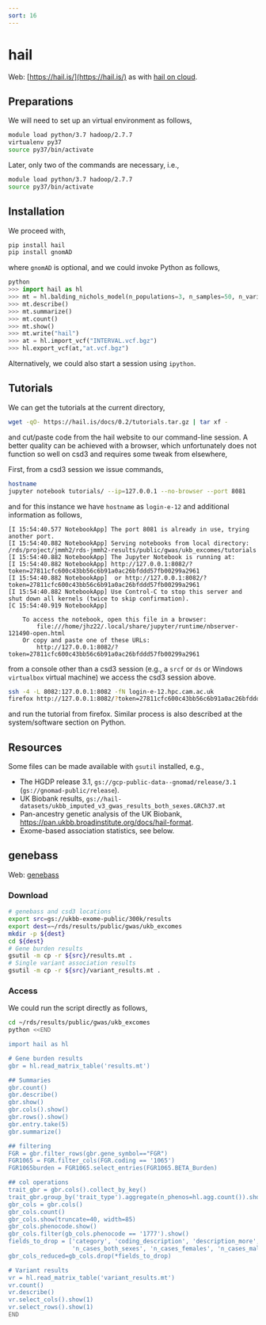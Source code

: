 ```yaml
---
sort: 16
---
```


# hail

Web: [https://hail.is/](https://hail.is/) as with [hail on cloud](https://github.com/danking/hail-cloud-docs/blob/master/how-to-cloud.md).

## Preparations

We will need to set up an virtual environment as follows,

```bash
module load python/3.7 hadoop/2.7.7
virtualenv py37
source py37/bin/activate
```

Later, only two of the commands are necessary, i.e.,

```bash
module load python/3.7 hadoop/2.7.7
source py37/bin/activate
```

## Installation

We proceed with,

```bash
pip install hail
pip install gnomAD
```

where `gnomAD` is optional, and we could invoke Python as follows,

```python
python
>>> import hail as hl
>>> mt = hl.balding_nichols_model(n_populations=3, n_samples=50, n_variants=100)
>>> mt.describe()
>>> mt.summarize()
>>> mt.count()
>>> mt.show()
>>> mt.write("hail")
>>> at = hl.import_vcf("INTERVAL.vcf.bgz")
>>> hl.export_vcf(at,"at.vcf.bgz")
```

Alternatively, we could also start a session using `ipython`.

## Tutorials

We can get the tutorials at the current directory,

```bash
wget -qO- https://hail.is/docs/0.2/tutorials.tar.gz | tar xf -
```

and cut/paste code from the hail website to our command-line session. A better quality can be achieved with a browser, which unfortunately does not function so well on csd3 and requires some tweak from elsewhere,

First, from a csd3 session we issue commands,

```bash
hostname
jupyter notebook tutorials/ --ip=127.0.0.1 --no-browser --port 8081
```

and for this instance we have `hostname` as `login-e-12` and additional information as follows,

```
[I 15:54:40.577 NotebookApp] The port 8081 is already in use, trying another port.
[I 15:54:40.882 NotebookApp] Serving notebooks from local directory: /rds/project/jmmh2/rds-jmmh2-results/public/gwas/ukb_excomes/tutorials
[I 15:54:40.882 NotebookApp] The Jupyter Notebook is running at:
[I 15:54:40.882 NotebookApp] http://127.0.0.1:8082/?token=27811cfc600c43bb56c6b91a0ac26bfddd57fb00299a2961
[I 15:54:40.882 NotebookApp]  or http://127.0.0.1:8082/?token=27811cfc600c43bb56c6b91a0ac26bfddd57fb00299a2961
[I 15:54:40.882 NotebookApp] Use Control-C to stop this server and shut down all kernels (twice to skip confirmation).
[C 15:54:40.919 NotebookApp]

    To access the notebook, open this file in a browser:
        file:///home/jhz22/.local/share/jupyter/runtime/nbserver-121490-open.html
    Or copy and paste one of these URLs:
        http://127.0.0.1:8082/?token=27811cfc600c43bb56c6b91a0ac26bfddd57fb00299a2961
```

from a console other than a csd3 session (e.g., a `srcf` or `ds` or Windows `virtualbox` virtual machine) we access the csd3 session above.

```bash
ssh -4 -L 8082:127.0.0.1:8082 -fN login-e-12.hpc.cam.ac.uk
firefox http://127.0.0.1:8082/?token=27811cfc600c43bb56c6b91a0ac26bfddd57fb00299a2961
```

and run the tutorial from firefox. Similar process is also described at the system/software section on Python.

## Resources

Some files can be made available with `gsutil` installed, e.g.,

- The HGDP release 3.1, `gs://gcp-public-data--gnomad/release/3.1` (`gs://gnomad-public/release`).
- UK Biobank results, `gs://hail-datasets/ukbb_imputed_v3_gwas_results_both_sexes.GRCh37.mt`
- Pan-ancestry genetic analysis of the UK Biobank, https://pan.ukbb.broadinstitute.org/docs/hail-format.
- Exome-based association statistics, see below.

## genebass

Web: [genebass](https://genebass.org/)

### Download

```bash
# genebass and csd3 locations
export src=gs://ukbb-exome-public/300k/results
export dest=~/rds/results/public/gwas/ukb_excomes
mkdir -p ${dest}
cd ${dest}
# Gene burden results
gsutil -m cp -r ${src}/results.mt .
# Single variant association results
gsutil -m cp -r ${src}/variant_results.mt .
```

### Access

We could run the script directly as follows,

```bash
cd ~/rds/results/public/gwas/ukb_excomes
python <<END

import hail as hl

# Gene burden results
gbr = hl.read_matrix_table('results.mt')

## Summaries
gbr.count()
gbr.describe()
gbr.show()
gbr.cols().show()
gbr.rows().show()
gbr.entry.take(5)
gbr.summarize()

## filtering
FGR = gbr.filter_rows(gbr.gene_symbol=="FGR")
FGR1065 = FGR.filter_cols(FGR.coding == '1065')
FGR1065burden = FGR1065.select_entries(FGR1065.BETA_Burden)

## col operations
trait_gbr = gbr.cols().collect_by_key()
trait_gbr.group_by('trait_type').aggregate(n_phenos=hl.agg.count()).show()
gbr_cols = gbr.cols()
gbr_cols.count()
gbr_cols.show(truncate=40, width=85)
gbr_cols.phenocode.show()
gbr_cols.filter(gb_cols.phenocode == '1777').show()
fields_to_drop = ['category', 'coding_description', 'description_more', 'inv_normalized',
                  'n_cases_both_sexes', 'n_cases_females', 'n_cases_males', 'saige_version']
gbr_cols_reduced=gb_cols.drop(*fields_to_drop)

# Variant results
vr = hl.read_matrix_table('variant_results.mt')
vr.count()
vr.describe()
vr.select_cols().show(1)
vr.select_rows().show(1)
END
```
